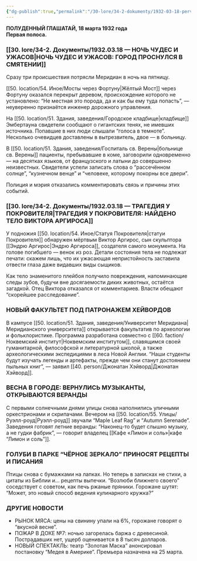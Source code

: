```yaml
---
{"dg-publish":true,"permalink":"/30-lore/34-2-dokumenty/1932-03-18-pervaya-polosa/","tags":["мир/документ"]}
---
```


**ПОЛУДЕННЫЙ ГЛАШАТАЙ, 18 марта 1932 года  
Первая полоса.**
### [[30. lore/34-2. Документы/1932.03.18 — НОЧЬ ЧУДЕС И УЖАСОВ\|НОЧЬ ЧУДЕС И УЖАСОВ: ГОРОД ПРОСНУЛСЯ В СМЯТЕНИИ]]
Сразу три происшествия потрясли Меридиан в ночь на пятницу.

[[50. location/54. Иное/Мосты через Фортуну\|Жёлтый Мост]] через Фортуну оказался перекрыт деревом, происхождение которого не установлено: “Не местная это порода, да и как бы ему туда попасть”, — неуверенно признаётся инженер дорожного управления.

На [[50. location/51. Здания, заведения/Городское кладбище\|кладбище]] Эмбертауна свидетели сообщают о гигантских тенях, не имевших источника. Попавшие в них люди слышали “голоса в темноте”. Несколько очевидцев доставлены в вытрезвитель, двое — в больницу.

В [[50. location/51. Здания, заведения/Госпиталь св. Верены\|больнице св. Верены]] пациенты, пребывавшие в коме, заговорили одновременно — на десятках языков, от французского и латыни до совершенно неизвестных. Свидетели успели записать слова о “рассечённом солнце”, “кузнечном венце” и “человеке, которому покорны все двери”.

Полиция и мэрия отказались комментировать связь и причины этих событий.
### [[30. lore/34-2. Документы/1932.03.18 — ТРАГЕДИЯ У ПОКРОВИТЕЛЯ\|ТРАГЕДИЯ У ПОКРОВИТЕЛЯ: НАЙДЕНО ТЕЛО ВИКТОРА АРГИРОСА]]
У подножия [[50. location/54. Иное/Статуя Покровителя\|статуи Покровителя]] обнаружен мёртвым Виктор Аргирос, сын скульптора [[Эндрю Аргирос\|Эндрю Аргироса]], создателя самого монумента. На голове погибшего — венок из роз. Детали состояния тела не подлежат печати: скажем лишь, что их ужасающая непристойность заставила отвести глаза даже видавших виды сыщиков.

Как тело знаменитого плейбоя получило повреждения, напоминающие следы зубов, будучи вне досягаемости диких животных, остаётся загадкой. Отец Виктора отказался от комментариев. Власти обещают “скорейшее расследование”.
### НОВЫЙ ФАКУЛЬТЕТ ПОД ПАТРОНАЖЕМ ХЕЙВОРДОВ
В кампусе [[50. location/51. Здания, заведения/Университет Меридиана\|Меридианского университета]] открывается факультатив по археологии и фольклористике. Программа разработана совместно с [[60. faction/Ноквемский институт\|Ноквемским институтом]], славящимся своей гуманитарной, философской и литературной школой, а также археологическими экспедициями в леса Новой Англии. “Наши студенты будут изучать легенды и артефакты, прежде чем они станут достоянием пыльных книг”, — заявил [[40. person/Джонатан Хэйворд\|Джонатан Хэйворд]].
### ВЕСНА В ГОРОДЕ: ВЕРНУЛИСЬ МУЗЫКАНТЫ, ОТКРЫВАЮТСЯ ВЕРАНДЫ
С первыми солнечными днями улицы снова наполнились уличными оркестрионами и скрипачами. Вечером на [[50. location/55. Улицы/Руэлл-роуд\|Руэлл-роуд]] звучали “Maple Leaf Rag” и “Autumn Serenade”. Заведения готовят летние веранды: “Наконец-то будет слышно музыку, а не гудки фабрик”, — говорит владелец [[Кафе «Лимон и соль»\|кафе “Лимон и соль”]].
### ГОЛУБИ В ПАРКЕ “ЧЁРНОЕ ЗЕРКАЛО” ПРИНОСЯТ РЕЦЕПТЫ И ПИСАНИЯ
Птицы снова с бумажками на лапках. Но теперь в записках не стихи, а цитаты из Библии и… рецепты выпечки. “Возлюби ближнего своего” соседствует с советом, как печь ржаные пряники. Горожане шутят: “Может, это новый способ ведения кулинарного кружка?”
### ДРУГИЕ НОВОСТИ
- РЫНОК МЯСА: цены на свинину упали на 6%, горожане говорят о “вкусной весне”.
- ПОЖАР В ДОКЕ №7: ночью загорелась баржа с древесиной. Пострадавших нет, ущерб оценивается в 8 тысяч долларов.
- НОВЫЙ СПЕКТАКЛЬ: театр “Золотая Маска” анонсировал постановку “Медея в Америке”. Премьера назначена на 25 марта.